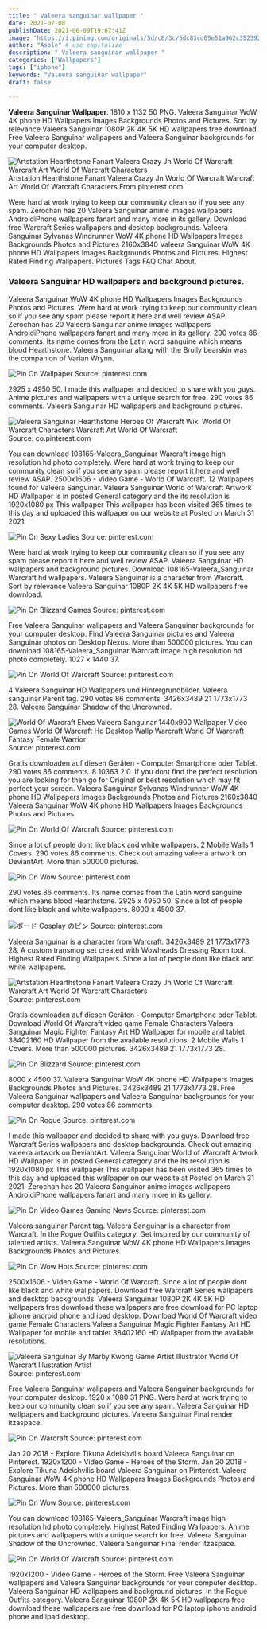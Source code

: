 ```yaml
---
title: " Valeera sanguinar wallpaper "
date: 2021-07-08
publishDate: 2021-06-09T19:07:41Z
image: "https://i.pinimg.com/originals/5d/c8/3c/5dc83cd05e51a962c3523923733b801a.jpg"
author: "Asole" # use capitalize
description: " Valeera sanguinar wallpaper "
categories: ["Wallpapers"]
tags: ["iphone"]
keywords: "Valeera sanguinar wallpaper"
draft: false

---
```



**Valeera Sanguinar Wallpaper**. 1810 x 1132 50 PNG. Valeera Sanguinar WoW 4K phone HD Wallpapers Images Backgrounds Photos and Pictures. Sort by relevance Valeera Sanguinar 1080P 2K 4K 5K HD wallpapers free download. Free Valeera Sanguinar wallpapers and Valeera Sanguinar backgrounds for your computer desktop.

![Artstation Hearthstone Fanart Valeera Crazy Jn World Of Warcraft Warcraft Art World Of Warcraft Characters](https://i.pinimg.com/originals/a0/51/12/a05112e4359883a5c12f88ba7522a322.jpg "Artstation Hearthstone Fanart Valeera Crazy Jn World Of Warcraft Warcraft Art World Of Warcraft Characters")
Artstation Hearthstone Fanart Valeera Crazy Jn World Of Warcraft Warcraft Art World Of Warcraft Characters From pinterest.com


Were hard at work trying to keep our community clean so if you see any spam. Zerochan has 20 Valeera Sanguinar anime images wallpapers AndroidiPhone wallpapers fanart and many more in its gallery. Download free Warcraft Series wallpapers and desktop backgrounds. Valeera Sanguinar Sylvanas Windrunner WoW 4K phone HD Wallpapers Images Backgrounds Photos and Pictures 2160x3840 Valeera Sanguinar WoW 4K phone HD Wallpapers Images Backgrounds Photos and Pictures. Highest Rated Finding Wallpapers. Pictures Tags FAQ Chat About.

### Valeera Sanguinar HD wallpapers and background pictures.

Valeera Sanguinar WoW 4K phone HD Wallpapers Images Backgrounds Photos and Pictures. Were hard at work trying to keep our community clean so if you see any spam please report it here and well review ASAP. Zerochan has 20 Valeera Sanguinar anime images wallpapers AndroidiPhone wallpapers fanart and many more in its gallery. 290 votes 86 comments. Its name comes from the Latin word sanguine which means blood Hearthstone. Valeera Sanguinar along with the Brolly bearskin was the companion of Varian Wrynn.


![Pin On Wallpaper](https://i.pinimg.com/originals/43/f8/11/43f8114a7ba9af6569714bea9f483cff.jpg "Pin On Wallpaper")
Source: pinterest.com

2925 x 4950 50. I made this wallpaper and decided to share with you guys. Anime pictures and wallpapers with a unique search for free. 290 votes 86 comments. Valeera Sanguinar HD wallpapers and background pictures.

![Valeera Sanguinar Hearthstone Heroes Of Warcraft Wiki World Of Warcraft Characters Warcraft Art World Of Warcraft](https://i.pinimg.com/originals/1d/38/cd/1d38cd1c631d08a7d83e99fa87fb16d4.jpg "Valeera Sanguinar Hearthstone Heroes Of Warcraft Wiki World Of Warcraft Characters Warcraft Art World Of Warcraft")
Source: co.pinterest.com

You can download 108165-Valeera_Sanguinar Warcraft image high resolution hd photo completely. Were hard at work trying to keep our community clean so if you see any spam please report it here and well review ASAP. 2500x1606 - Video Game - World Of Warcraft. 12 Wallpapers found for Valeera Sanguinar. Valeera Sanguinar World of Warcraft Artwork HD Wallpaper is in posted General category and the its resolution is 1920x1080 px This wallpaper This wallpaper has been visited 365 times to this day and uploaded this wallpaper on our website at Posted on March 31 2021.

![Pin On Sexy Ladies](https://i.pinimg.com/originals/1b/5a/ee/1b5aeee36e92f1fbedce667abc32a2b8.jpg "Pin On Sexy Ladies")
Source: pinterest.com

Were hard at work trying to keep our community clean so if you see any spam please report it here and well review ASAP. Valeera Sanguinar HD wallpapers and background pictures. Download 108165-Valeera_Sanguinar Warcraft hd wallpapers. Valeera Sanguinar is a character from Warcraft. Sort by relevance Valeera Sanguinar 1080P 2K 4K 5K HD wallpapers free download.

![Pin On Blizzard Games](https://i.pinimg.com/originals/7c/d9/80/7cd98011239ab99a885aa5a64e72cda9.jpg "Pin On Blizzard Games")
Source: pinterest.com

Free Valeera Sanguinar wallpapers and Valeera Sanguinar backgrounds for your computer desktop. Find Valeera Sanguinar pictures and Valeera Sanguinar photos on Desktop Nexus. More than 500000 pictures. You can download 108165-Valeera_Sanguinar Warcraft image high resolution hd photo completely. 1027 x 1440 37.

![Pin On World Of Warcraft](https://i.pinimg.com/474x/6b/7d/a2/6b7da2a82a6029d62ebe5b45dd9570e6.jpg "Pin On World Of Warcraft")
Source: pinterest.com

4 Valeera Sanguinar HD Wallpapers und Hintergrundbilder. Valeera sanguinar Parent tag. 290 votes 86 comments. 3426x3489 21 1773x1773 28. Valeera Sanguinar Shadow of the Uncrowned.

![World Of Warcraft Elves Valeera Sanguinar 1440x900 Wallpaper Video Games World Of Warcraft Hd Desktop Wallp Warcraft World Of Warcraft Fantasy Female Warrior](https://i.pinimg.com/originals/4f/16/04/4f1604e2092b0ae67f57661fb71d8aae.jpg "World Of Warcraft Elves Valeera Sanguinar 1440x900 Wallpaper Video Games World Of Warcraft Hd Desktop Wallp Warcraft World Of Warcraft Fantasy Female Warrior")
Source: pinterest.com

Gratis downloaden auf diesen Geräten - Computer Smartphone oder Tablet. 290 votes 86 comments. 8 10363 2 0. If you dont find the perfect resolution you are looking for then go for Original or best resolution which may fit perfect your screen. Valeera Sanguinar Sylvanas Windrunner WoW 4K phone HD Wallpapers Images Backgrounds Photos and Pictures 2160x3840 Valeera Sanguinar WoW 4K phone HD Wallpapers Images Backgrounds Photos and Pictures.

![Pin On World Of Warcraft](https://i.pinimg.com/originals/f5/7b/3a/f57b3a89f3154252ae8331d908d4e105.jpg "Pin On World Of Warcraft")
Source: pinterest.com

Since a lot of people dont like black and white wallpapers. 2 Mobile Walls 1 Covers. 290 votes 86 comments. Check out amazing valeera artwork on DeviantArt. More than 500000 pictures.

![Pin On Wow](https://i.pinimg.com/originals/91/e9/e1/91e9e10317d59a45de01add3afae657a.png "Pin On Wow")
Source: pinterest.com

290 votes 86 comments. Its name comes from the Latin word sanguine which means blood Hearthstone. 2925 x 4950 50. Since a lot of people dont like black and white wallpapers. 8000 x 4500 37.

![ボード Cosplay のピン](https://i.pinimg.com/originals/64/c5/a2/64c5a238fd700569bbd6acb964f26895.jpg "ボード Cosplay のピン")
Source: pinterest.com

Valeera Sanguinar is a character from Warcraft. 3426x3489 21 1773x1773 28. A custom transmog set created with Wowheads Dressing Room tool. Highest Rated Finding Wallpapers. Since a lot of people dont like black and white wallpapers.

![Artstation Hearthstone Fanart Valeera Crazy Jn World Of Warcraft Warcraft Art World Of Warcraft Characters](https://i.pinimg.com/originals/a0/51/12/a05112e4359883a5c12f88ba7522a322.jpg "Artstation Hearthstone Fanart Valeera Crazy Jn World Of Warcraft Warcraft Art World Of Warcraft Characters")
Source: pinterest.com

Gratis downloaden auf diesen Geräten - Computer Smartphone oder Tablet. Download World Of Warcraft video game Female Characters Valeera Sanguinar Magic Fighter Fantasy Art HD Wallpaper for mobile and tablet 38402160 HD Wallpaper from the available resolutions. 2 Mobile Walls 1 Covers. More than 500000 pictures. 3426x3489 21 1773x1773 28.

![Pin On Blizzard](https://i.pinimg.com/originals/08/ab/44/08ab441be574172a64c4392b30244ff0.jpg "Pin On Blizzard")
Source: pinterest.com

8000 x 4500 37. Valeera Sanguinar WoW 4K phone HD Wallpapers Images Backgrounds Photos and Pictures. 3426x3489 21 1773x1773 28. Free Valeera Sanguinar wallpapers and Valeera Sanguinar backgrounds for your computer desktop. 290 votes 86 comments.

![Pin On Rogue](https://i.pinimg.com/originals/49/3c/1f/493c1f29f80bcb689b38f9dd7a5b92b2.jpg "Pin On Rogue")
Source: pinterest.com

I made this wallpaper and decided to share with you guys. Download free Warcraft Series wallpapers and desktop backgrounds. Check out amazing valeera artwork on DeviantArt. Valeera Sanguinar World of Warcraft Artwork HD Wallpaper is in posted General category and the its resolution is 1920x1080 px This wallpaper This wallpaper has been visited 365 times to this day and uploaded this wallpaper on our website at Posted on March 31 2021. Zerochan has 20 Valeera Sanguinar anime images wallpapers AndroidiPhone wallpapers fanart and many more in its gallery.

![Pin On Video Games Gaming News](https://i.pinimg.com/originals/2d/36/3a/2d363aacbade3a3317965d6b90f81435.png "Pin On Video Games Gaming News")
Source: pinterest.com

Valeera sanguinar Parent tag. Valeera Sanguinar is a character from Warcraft. In the Rogue Outfits category. Get inspired by our community of talented artists. Valeera Sanguinar WoW 4K phone HD Wallpapers Images Backgrounds Photos and Pictures.

![Pin On Wow Hots](https://i.pinimg.com/originals/9e/eb/e8/9eebe8821afab46e0e2eb19d8cb9a949.png "Pin On Wow Hots")
Source: pinterest.com

2500x1606 - Video Game - World Of Warcraft. Since a lot of people dont like black and white wallpapers. Download free Warcraft Series wallpapers and desktop backgrounds. Valeera Sanguinar 1080P 2K 4K 5K HD wallpapers free download these wallpapers are free download for PC laptop iphone android phone and ipad desktop. Download World Of Warcraft video game Female Characters Valeera Sanguinar Magic Fighter Fantasy Art HD Wallpaper for mobile and tablet 38402160 HD Wallpaper from the available resolutions.

![Valeera Sanguinar By Marby Kwong Game Artist Illustrator World Of Warcraft Illustration Artist](https://i.pinimg.com/originals/14/b5/6c/14b56ca6c43f36ba771edb0c85fd52cd.jpg "Valeera Sanguinar By Marby Kwong Game Artist Illustrator World Of Warcraft Illustration Artist")
Source: pinterest.com

Free Valeera Sanguinar wallpapers and Valeera Sanguinar backgrounds for your computer desktop. 1920 x 1080 31 PNG. Were hard at work trying to keep our community clean so if you see any spam. Valeera Sanguinar HD wallpapers and background pictures. Valeera Sanguinar Final render itzaspace.

![Pin On Warcraft](https://i.pinimg.com/originals/74/a2/d3/74a2d371a59d85859713d3d5a9c86d79.jpg "Pin On Warcraft")
Source: pinterest.com

Jan 20 2018 - Explore Tikuna Adeishvilis board Valeera Sanguinar on Pinterest. 1920x1200 - Video Game - Heroes of the Storm. Jan 20 2018 - Explore Tikuna Adeishvilis board Valeera Sanguinar on Pinterest. Valeera Sanguinar WoW 4K phone HD Wallpapers Images Backgrounds Photos and Pictures. More than 500000 pictures.

![Pin On Wow](https://i.pinimg.com/originals/28/3d/c5/283dc5873a1707aa5515325ff0b9aaa3.jpg "Pin On Wow")
Source: pinterest.com

You can download 108165-Valeera_Sanguinar Warcraft image high resolution hd photo completely. Highest Rated Finding Wallpapers. Anime pictures and wallpapers with a unique search for free. Valeera Sanguinar Shadow of the Uncrowned. Valeera Sanguinar Final render itzaspace.

![Pin On World Of Warcraft](https://i.pinimg.com/originals/5d/c8/3c/5dc83cd05e51a962c3523923733b801a.jpg "Pin On World Of Warcraft")
Source: pinterest.com

1920x1200 - Video Game - Heroes of the Storm. Free Valeera Sanguinar wallpapers and Valeera Sanguinar backgrounds for your computer desktop. Valeera Sanguinar HD wallpapers and background pictures. In the Rogue Outfits category. Valeera Sanguinar 1080P 2K 4K 5K HD wallpapers free download these wallpapers are free download for PC laptop iphone android phone and ipad desktop.

